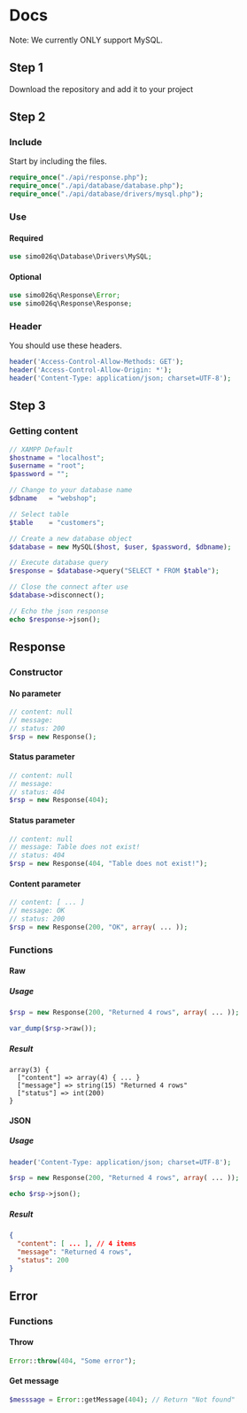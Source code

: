 # Docs
Note: We currently ONLY support MySQL.

## Step 1
Download the repository and add it to your project

## Step 2
### Include
Start by including the files.
```php
require_once("./api/response.php");
require_once("./api/database/database.php");
require_once("./api/database/drivers/mysql.php");
```

### Use
#### Required
```php
use simo026q\Database\Drivers\MySQL;
```

#### Optional
```php
use simo026q\Response\Error;
use simo026q\Response\Response;
```

### Header
You should use these headers.
```php
header('Access-Control-Allow-Methods: GET');
header('Access-Control-Allow-Origin: *');
header('Content-Type: application/json; charset=UTF-8');
```

## Step 3
### Getting content
```php
// XAMPP Default
$hostname = "localhost";
$username = "root";
$password = "";

// Change to your database name
$dbname   = "webshop";

// Select table
$table    = "customers";

// Create a new database object
$database = new MySQL($host, $user, $password, $dbname);

// Execute database query
$response = $database->query("SELECT * FROM $table");

// Close the connect after use
$database->disconnect();

// Echo the json response
echo $response->json();
```

## Response
### Constructor
#### No parameter
```php
// content: null
// message: 
// status: 200
$rsp = new Response();
```

#### Status parameter
```php
// content: null
// message: 
// status: 404
$rsp = new Response(404);
```

#### Status parameter
```php
// content: null
// message: Table does not exist!
// status: 404
$rsp = new Response(404, "Table does not exist!");
```

#### Content parameter
```php
// content: [ ... ]
// message: OK
// status: 200
$rsp = new Response(200, "OK", array( ... ));
```

### Functions
#### Raw
##### Usage
```php
$rsp = new Response(200, "Returned 4 rows", array( ... ));

var_dump($rsp->raw());
```
##### Result
```
array(3) { 
  ["content"] => array(4) { ... }
  ["message"] => string(15) "Returned 4 rows" 
  ["status"] => int(200) 
}
```
#### JSON
##### Usage
```php
header('Content-Type: application/json; charset=UTF-8');

$rsp = new Response(200, "Returned 4 rows", array( ... ));

echo $rsp->json();
```
##### Result
```json
{
  "content": [ ... ], // 4 items
  "message": "Returned 4 rows",
  "status": 200
}
```

## Error
### Functions
#### Throw
```php
Error::throw(404, "Some error");
```

#### Get message
```php
$messsage = Error::getMessage(404); // Return "Not found"
```